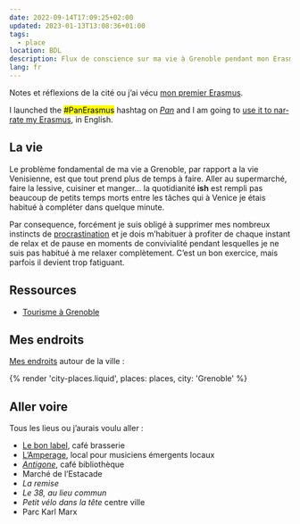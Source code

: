 ```yaml
---
date: 2022-09-14T17:09:25+02:00
updated: 2023-01-13T13:08:36+01:00
tags:
  - place
location: BDL
description: Flux de conscience sur ma vie à Grenoble pendant mon Erasmus.
lang: fr
---
```

Notes et réflexions de la cité ou j’ai vécu [mon premier Erasmus](Erasmus%20à%20Grenoble.md).

<div class='blue box' lang='en'>
	I launched the <mark>#PanErasmus</mark> hashtag on <cite><a href='https://pan.rent' title='Pan Social'>Pan</a></cite> and I am going to <a href='https://pan.rent/tags/PanErasmus' title='“#PanErasmus” hashtag on Pan'>use it to narrate my Erasmus</a>, in English.
</div>

## La vie

Le problème fondamental de ma vie a Grenoble, par rapport a la vie Venisienne, est que tout prend plus de temps à faire. Aller au supermarché, faire la lessive, cuisiner et manger… la quotidianité <b class='ish'>ish</b> est rempli pas beaucoup de petits temps morts entre les tâches qui à Venice je étais habitué à compléter dans quelque minute.

Par consequence, forcément je suis obligé à supprimer mes nombreux instincts de <a href='https://tommi.space/procrastinazione' hreflang='it' title='L’arte di procrastinare'>procrastination</a> et je dois m’habituer à profiter de chaque instant de relax et de pause en moments de convivialité pendant lesquelles je ne suis pas habitué à me relaxer complètement. C’est un bon exercice, mais parfois il devient trop fatiguant.

## Ressources

- [Tourisme à Grenoble](https://grenoble-tourisme.com 'Grenoble Tourisme')

## Mes endroits

<a href='/places/' title='Around the World - tommi.space' hreflang='en'>Mes endroits</a> autour de la ville :

{% render 'city-places.liquid', places: places, city: 'Grenoble' %}

## Aller voire

Tous les lieus ou j’aurais voulu aller :

- [Le bon label](https://lebonlabel.com), café brasserie
- [L’Amperage](https://amperage.fr), local pour musiciens émergents locaux
- <cite>[Antigone](https://www.bibliothequeantigone.org 'Antigone, café bibliothèque')</cite>, café bibliothèque
- Marché de l’Estacade
- <cite>La remise</cite>
- <cite>Le 38, au lieu commun</cite>
- <cite>Petit vélo dans la tête</cite> centre ville
- Parc Karl Marx
